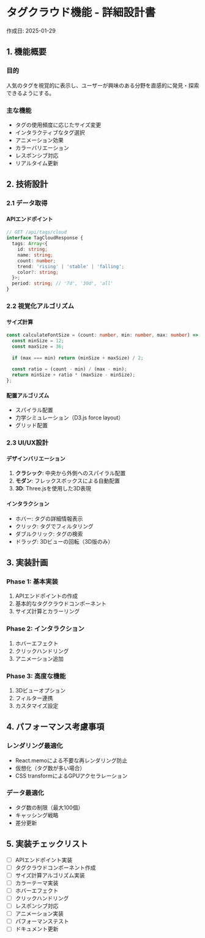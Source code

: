 # タグクラウド機能 - 詳細設計書

作成日: 2025-01-29

## 1. 機能概要

### 目的
人気のタグを視覚的に表示し、ユーザーが興味のある分野を直感的に発見・探索できるようにする。

### 主な機能
- タグの使用頻度に応じたサイズ変更
- インタラクティブなタグ選択
- アニメーション効果
- カラーバリエーション
- レスポンシブ対応
- リアルタイム更新

## 2. 技術設計

### 2.1 データ取得

#### APIエンドポイント
```typescript
// GET /api/tags/cloud
interface TagCloudResponse {
  tags: Array<{
    id: string;
    name: string;
    count: number;
    trend: 'rising' | 'stable' | 'falling';
    color?: string;
  }>;
  period: string; // '7d', '30d', 'all'
}
```

### 2.2 視覚化アルゴリズム

#### サイズ計算
```typescript
const calculateFontSize = (count: number, min: number, max: number) => {
  const minSize = 12;
  const maxSize = 36;
  
  if (max === min) return (minSize + maxSize) / 2;
  
  const ratio = (count - min) / (max - min);
  return minSize + ratio * (maxSize - minSize);
};
```

#### 配置アルゴリズム
- スパイラル配置
- 力学シミュレーション（D3.js force layout）
- グリッド配置

### 2.3 UI/UX設計

#### デザインバリエーション
1. **クラシック**: 中央から外側へのスパイラル配置
2. **モダン**: フレックスボックスによる自動配置
3. **3D**: Three.jsを使用した3D表現

#### インタラクション
- ホバー: タグの詳細情報表示
- クリック: タグでフィルタリング
- ダブルクリック: タグの検索
- ドラッグ: 3Dビューの回転（3D版のみ）

## 3. 実装計画

### Phase 1: 基本実装
1. APIエンドポイントの作成
2. 基本的なタグクラウドコンポーネント
3. サイズ計算とカラーリング

### Phase 2: インタラクション
1. ホバーエフェクト
2. クリックハンドリング
3. アニメーション追加

### Phase 3: 高度な機能
1. 3Dビューオプション
2. フィルター連携
3. カスタマイズ設定

## 4. パフォーマンス考慮事項

### レンダリング最適化
- React.memoによる不要な再レンダリング防止
- 仮想化（タグ数が多い場合）
- CSS transformによるGPUアクセラレーション

### データ最適化
- タグ数の制限（最大100個）
- キャッシング戦略
- 差分更新

## 5. 実装チェックリスト

- [ ] APIエンドポイント実装
- [ ] タグクラウドコンポーネント作成
- [ ] サイズ計算アルゴリズム実装
- [ ] カラーテーマ実装
- [ ] ホバーエフェクト
- [ ] クリックハンドリング
- [ ] レスポンシブ対応
- [ ] アニメーション実装
- [ ] パフォーマンステスト
- [ ] ドキュメント更新
